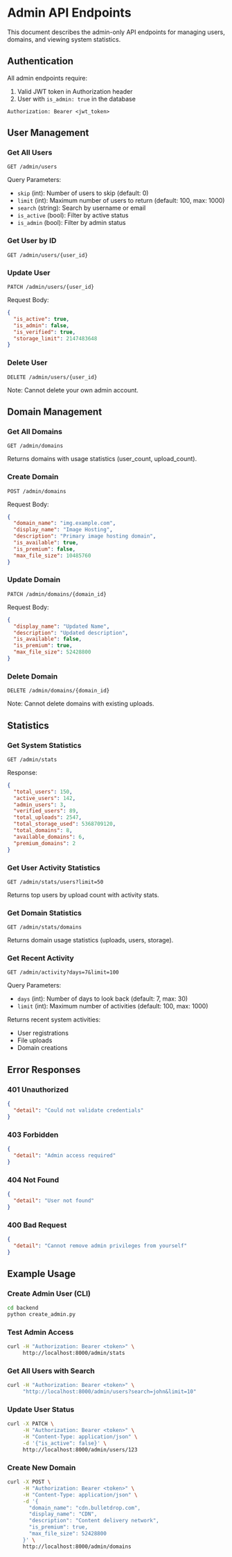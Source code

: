 # Admin API Endpoints

This document describes the admin-only API endpoints for managing users, domains, and viewing system statistics.

## Authentication

All admin endpoints require:
1. Valid JWT token in Authorization header
2. User with `is_admin: true` in the database

```
Authorization: Bearer <jwt_token>
```

## User Management

### Get All Users
`GET /admin/users`

Query Parameters:
- `skip` (int): Number of users to skip (default: 0)
- `limit` (int): Maximum number of users to return (default: 100, max: 1000)
- `search` (string): Search by username or email
- `is_active` (bool): Filter by active status
- `is_admin` (bool): Filter by admin status

### Get User by ID
`GET /admin/users/{user_id}`

### Update User
`PATCH /admin/users/{user_id}`

Request Body:
```json
{
  "is_active": true,
  "is_admin": false,
  "is_verified": true,
  "storage_limit": 2147483648
}
```

### Delete User
`DELETE /admin/users/{user_id}`

Note: Cannot delete your own admin account.

## Domain Management

### Get All Domains
`GET /admin/domains`

Returns domains with usage statistics (user_count, upload_count).

### Create Domain
`POST /admin/domains`

Request Body:
```json
{
  "domain_name": "img.example.com",
  "display_name": "Image Hosting",
  "description": "Primary image hosting domain",
  "is_available": true,
  "is_premium": false,
  "max_file_size": 10485760
}
```

### Update Domain
`PATCH /admin/domains/{domain_id}`

Request Body:
```json
{
  "display_name": "Updated Name",
  "description": "Updated description",
  "is_available": false,
  "is_premium": true,
  "max_file_size": 52428800
}
```

### Delete Domain
`DELETE /admin/domains/{domain_id}`

Note: Cannot delete domains with existing uploads.

## Statistics

### Get System Statistics
`GET /admin/stats`

Response:
```json
{
  "total_users": 150,
  "active_users": 142,
  "admin_users": 3,
  "verified_users": 89,
  "total_uploads": 2547,
  "total_storage_used": 5368709120,
  "total_domains": 8,
  "available_domains": 6,
  "premium_domains": 2
}
```

### Get User Activity Statistics
`GET /admin/stats/users?limit=50`

Returns top users by upload count with activity stats.

### Get Domain Statistics
`GET /admin/stats/domains`

Returns domain usage statistics (uploads, users, storage).

### Get Recent Activity
`GET /admin/activity?days=7&limit=100`

Query Parameters:
- `days` (int): Number of days to look back (default: 7, max: 30)
- `limit` (int): Maximum number of activities (default: 100, max: 1000)

Returns recent system activities:
- User registrations
- File uploads
- Domain creations

## Error Responses

### 401 Unauthorized
```json
{
  "detail": "Could not validate credentials"
}
```

### 403 Forbidden
```json
{
  "detail": "Admin access required"
}
```

### 404 Not Found
```json
{
  "detail": "User not found"
}
```

### 400 Bad Request
```json
{
  "detail": "Cannot remove admin privileges from yourself"
}
```

## Example Usage

### Create Admin User (CLI)
```bash
cd backend
python create_admin.py
```

### Test Admin Access
```bash
curl -H "Authorization: Bearer <token>" \
     http://localhost:8000/admin/stats
```

### Get All Users with Search
```bash
curl -H "Authorization: Bearer <token>" \
     "http://localhost:8000/admin/users?search=john&limit=10"
```

### Update User Status
```bash
curl -X PATCH \
     -H "Authorization: Bearer <token>" \
     -H "Content-Type: application/json" \
     -d '{"is_active": false}' \
     http://localhost:8000/admin/users/123
```

### Create New Domain
```bash
curl -X POST \
     -H "Authorization: Bearer <token>" \
     -H "Content-Type: application/json" \
     -d '{
       "domain_name": "cdn.bulletdrop.com",
       "display_name": "CDN",
       "description": "Content delivery network",
       "is_premium": true,
       "max_file_size": 52428800
     }' \
     http://localhost:8000/admin/domains
```
